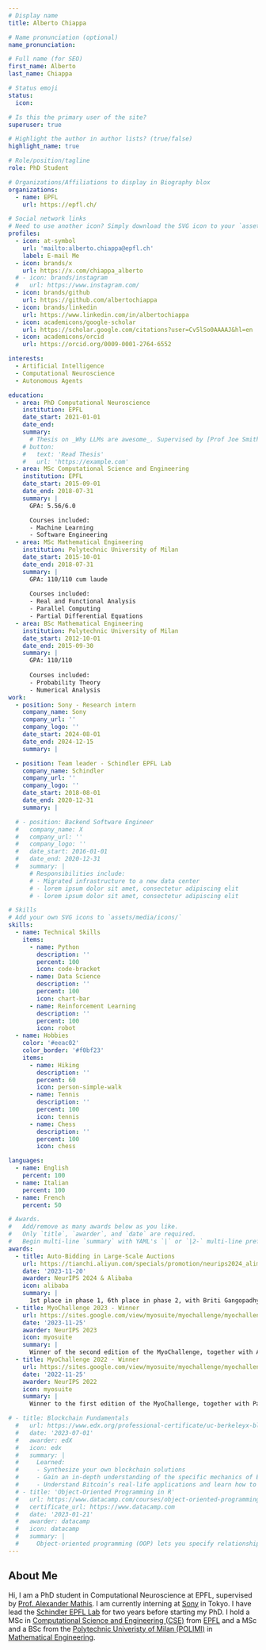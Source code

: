 ```yaml
---
# Display name
title: Alberto Chiappa

# Name pronunciation (optional)
name_pronunciation: 

# Full name (for SEO)
first_name: Alberto
last_name: Chiappa

# Status emoji
status:
  icon: 

# Is this the primary user of the site?
superuser: true

# Highlight the author in author lists? (true/false)
highlight_name: true

# Role/position/tagline
role: PhD Student

# Organizations/Affiliations to display in Biography blox
organizations:
  - name: EPFL
    url: https://epfl.ch/

# Social network links
# Need to use another icon? Simply download the SVG icon to your `assets/media/icons/` folder.
profiles:
  - icon: at-symbol
    url: 'mailto:alberto.chiappa@epfl.ch'
    label: E-mail Me
  - icon: brands/x
    url: https://x.com/chiappa_alberto
  # - icon: brands/instagram
  #   url: https://www.instagram.com/
  - icon: brands/github
    url: https://github.com/albertochiappa
  - icon: brands/linkedin
    url: https://www.linkedin.com/in/albertochiappa
  - icon: academicons/google-scholar
    url: https://scholar.google.com/citations?user=Cv5lSo0AAAAJ&hl=en
  - icon: academicons/orcid
    url: https://orcid.org/0009-0001-2764-6552

interests:
  - Artificial Intelligence
  - Computational Neuroscience
  - Autonomous Agents

education:
  - area: PhD Computational Neuroscience
    institution: EPFL
    date_start: 2021-01-01
    date_end: 
    summary: 
      # Thesis on _Why LLMs are awesome_. Supervised by [Prof Joe Smith](https://example.com). Presented papers at 5 IEEE conferences with the contributions being published in 2 Springer journals.
    # button:
    #   text: 'Read Thesis'
    #   url: 'https://example.com'
  - area: MSc Computational Science and Engineering
    institution: EPFL
    date_start: 2015-09-01
    date_end: 2018-07-31
    summary: |
      GPA: 5.56/6.0

      Courses included:
      - Machine Learning
      - Software Engineering
  - area: MSc Mathematical Engineering
    institution: Polytechnic University of Milan
    date_start: 2015-10-01
    date_end: 2018-07-31
    summary: |
      GPA: 110/110 cum laude
      
      Courses included:
      - Real and Functional Analysis
      - Parallel Computing
      - Partial Differential Equations
  - area: BSc Mathematical Engineering
    institution: Polytechnic University of Milan
    date_start: 2012-10-01
    date_end: 2015-09-30
    summary: |
      GPA: 110/110
      
      Courses included:
      - Probability Theory
      - Numerical Analysis
work:
  - position: Sony - Research intern
    company_name: Sony
    company_url: ''
    company_logo: ''
    date_start: 2024-08-01
    date_end: 2024-12-15
    summary: |

  - position: Team leader - Schindler EPFL Lab
    company_name: Schindler
    company_url: ''
    company_logo: ''
    date_start: 2018-08-01
    date_end: 2020-12-31
    summary: |

  # - position: Backend Software Engineer
  #   company_name: X
  #   company_url: ''
  #   company_logo: ''
  #   date_start: 2016-01-01
  #   date_end: 2020-12-31
  #   summary: |
      # Responsibilities include:
      # - Migrated infrastructure to a new data center
      # - lorem ipsum dolor sit amet, consectetur adipiscing elit
      # - lorem ipsum dolor sit amet, consectetur adipiscing elit

# Skills
# Add your own SVG icons to `assets/media/icons/`
skills:
  - name: Technical Skills
    items:
      - name: Python
        description: ''
        percent: 100
        icon: code-bracket
      - name: Data Science
        description: ''
        percent: 100
        icon: chart-bar
      - name: Reinforcement Learning
        description: ''
        percent: 100
        icon: robot
  - name: Hobbies
    color: '#eeac02'
    color_border: '#f0bf23'
    items:
      - name: Hiking
        description: ''
        percent: 60
        icon: person-simple-walk
      - name: Tennis
        description: ''
        percent: 100
        icon: tennis
      - name: Chess
        description: ''
        percent: 100
        icon: chess

languages:
  - name: English
    percent: 100
  - name: Italian
    percent: 100
  - name: French
    percent: 50

# Awards.
#   Add/remove as many awards below as you like.
#   Only `title`, `awarder`, and `date` are required.
#   Begin multi-line `summary` with YAML's `|` or `|2-` multi-line prefix and indent 2 spaces below.
awards:
  - title: Auto-Bidding in Large-Scale Auctions
    url: https://tianchi.aliyun.com/specials/promotion/neurips2024_alimama#/
    date: '2023-11-20'
    awarder: NeurIPS 2024 & Alibaba
    icon: alibaba
    summary: |
      1st place in phase 1, 6th place in phase 2, with Briti Gangopadhyay.
  - title: MyoChallenge 2023 - Winner
    url: https://sites.google.com/view/myosuite/myochallenge/myochallenge-2023
    date: '2023-11-25'
    awarder: NeurIPS 2023
    icon: myosuite
    summary: |
      Winner of the second edition of the MyoChallenge, together with Alessandro Marin Vargas and Alexander Mathis.
  - title: MyoChallenge 2022 - Winner
    url: https://sites.google.com/view/myosuite/myochallenge/myochallenge-2022
    date: '2022-11-25'
    awarder: NeurIPS 2022
    icon: myosuite
    summary: |
      Winner to the first edition of the MyoChallenge, together with Pablo Tano, Nisheet Patel, Alexandre Pouget and Alexander Mathis

# - title: Blockchain Fundamentals
  #   url: https://www.edx.org/professional-certificate/uc-berkeleyx-blockchain-fundamentals
  #   date: '2023-07-01'
  #   awarder: edX
  #   icon: edx
  #   summary: |
  #     Learned:
  #     - Synthesize your own blockchain solutions
  #     - Gain an in-depth understanding of the specific mechanics of Bitcoin
  #     - Understand Bitcoin’s real-life applications and learn how to attack and destroy Bitcoin, Ethereum, smart contracts and Dapps, and alternatives to Bitcoin’s Proof-of-Work consensus algorithm
  # - title: 'Object-Oriented Programming in R'
  #   url: https://www.datacamp.com/courses/object-oriented-programming-with-s3-and-r6-in-r
  #   certificate_url: https://www.datacamp.com
  #   date: '2023-01-21'
  #   awarder: datacamp
  #   icon: datacamp
  #   summary: |
  #     Object-oriented programming (OOP) lets you specify relationships between functions and the objects that they can act on, helping you manage complexity in your code. This is an intermediate level course, providing an introduction to OOP, using the S3 and R6 systems. S3 is a great day-to-day R programming tool that simplifies some of the functions that you write. R6 is especially useful for industry-specific analyses, working with web APIs, and building GUIs.
---
```


## About Me

Hi, I am a PhD student in Computational Neuroscience at EPFL, supervised by [Prof. Alexander Mathis](https://mathislab.org). I am currently interning at
[Sony](https://www.sony.com/ja/SonyInfo/research/) in Tokyo. I have lead the [Schindler EPFL Lab](https://regis.schindler.com/en/epfl-lab.html)
for two years before starting my PhD. I hold a MSc in [Computational Science and Engineering (CSE)](https://www.epfl.ch/education/master/programs/computational-science-and-engineering/) from [EPFL](https://www.epfl.ch/en/) and a MSc and a BSc from the
[Polytechnic Univeristy of Milan (POLIMI)](https://www.polimi.it/en) in [Mathematical Engineering](https://www.polimi.it/en/education/laurea-magistrale-programmes/programme-detail/mathematical-engineering-1).
